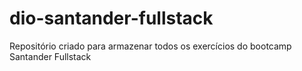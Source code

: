# dio-santander-fullstack
Repositório criado para armazenar todos os exercícios do bootcamp Santander Fullstack
